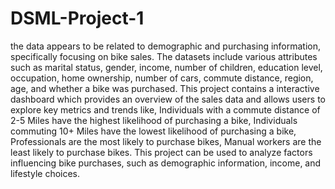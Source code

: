 # DSML-Project-1
the data appears to be related to demographic and purchasing information, specifically focusing on bike sales. 
The datasets include various attributes such as marital status, gender, income, number of children, education level, occupation, home ownership, number of cars, commute distance, region, age, and whether a bike was purchased.
This project contains a interactive dashboard which provides an overview of the sales data and allows users to explore key metrics and trends like,
Individuals with a commute distance of 2-5 Miles have the highest likelihood of purchasing a bike,
Individuals commuting 10+ Miles have the lowest likelihood of purchasing a bike,
Professionals are the most likely to purchase bikes,
Manual workers are the least likely to purchase bikes.
This project can be used to analyze factors influencing bike purchases, such as demographic information, income, and lifestyle choices.
